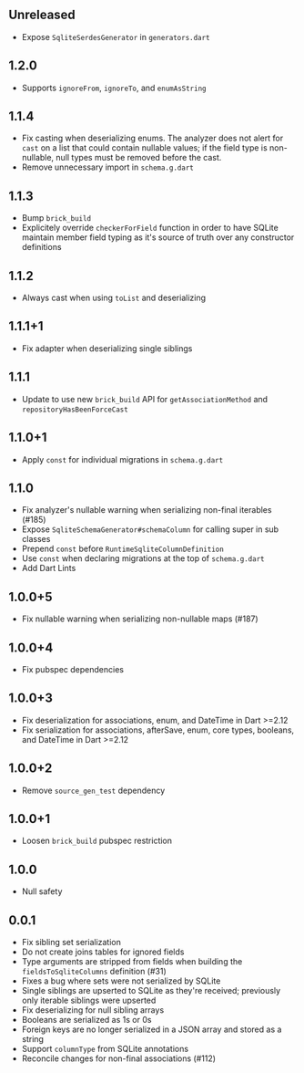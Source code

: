## Unreleased

* Expose `SqliteSerdesGenerator` in `generators.dart`

## 1.2.0

* Supports `ignoreFrom`, `ignoreTo`, and `enumAsString`

## 1.1.4

* Fix casting when deserializing enums. The analyzer does not alert for `cast` on a list that could contain nullable values; if the field type is non-nullable, null types must be removed before the cast.
* Remove unnecessary import in `schema.g.dart`

## 1.1.3

* Bump `brick_build`
* Explicitely override `checkerForField` function in order to have SQLite maintain member field typing as it's source of truth over any constructor definitions

## 1.1.2

* Always cast when using `toList` and deserializing

## 1.1.1+1

* Fix adapter when deserializing single siblings

## 1.1.1

* Update to use new `brick_build` API for `getAssociationMethod` and `repositoryHasBeenForceCast`

## 1.1.0+1

* Apply `const` for individual migrations in `schema.g.dart`

## 1.1.0

* Fix analyzer's nullable warning when serializing non-final iterables (#185)
* Expose `SqliteSchemaGenerator#schemaColumn` for calling super in sub classes
* Prepend `const` before `RuntimeSqliteColumnDefinition`
* Use `const` when declaring migrations at the top of `schema.g.dart`
* Add Dart Lints

## 1.0.0+5

* Fix nullable warning when serializing non-nullable maps (#187)

## 1.0.0+4

* Fix pubspec dependencies

## 1.0.0+3

* Fix deserialization for associations, enum, and DateTime in Dart >=2.12
* Fix serialization for associations, afterSave, enum, core types, booleans, and DateTime in Dart >=2.12

## 1.0.0+2

* Remove `source_gen_test` dependency

## 1.0.0+1

* Loosen `brick_build` pubspec restriction

## 1.0.0

* Null safety

## 0.0.1

* Fix sibling set serialization
* Do not create joins tables for ignored fields
* Type arguments are stripped from fields when building the `fieldsToSqliteColumns` definition (#31)
* Fixes a bug where sets were not serialized by SQLite
* Single siblings are upserted to SQLite as they're received; previously only iterable siblings were upserted
* Fix deserializing for null sibling arrays
* Booleans are serialized as 1s or 0s
* Foreign keys are no longer serialized in a JSON array and stored as a string
* Support `columnType` from SQLite annotations
* Reconcile changes for non-final associations (#112)
